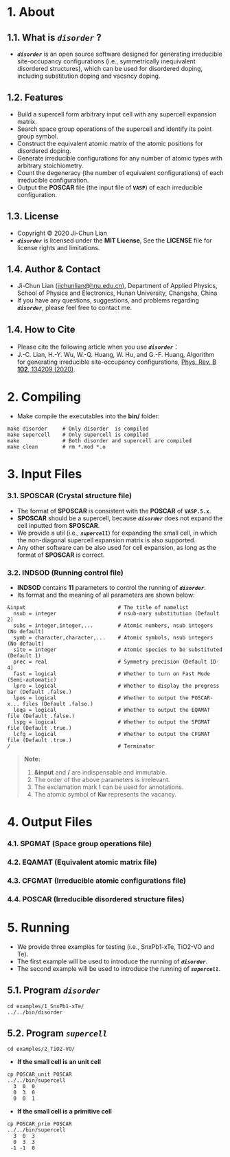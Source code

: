 # 1. About
## 1.1. What is ***`disorder`*** ?
- ***`disorder`*** is an open source software designed for generating irreducible site-occupancy configurations (i.e., symmetrically inequivalent disordered structures), which can be used for disordered doping, including substitution doping and vacancy doping.

## 1.2. Features
- Build a supercell form arbitrary input cell with any supercell expansion matrix.
- Search space group operations of the supercell and identify its point group symbol.
- Construct the equivalent atomic matrix of the atomic positions for disordered doping.
- Generate irreducible configurations for any number of atomic types with arbitrary stoichiometry.
- Count the degeneracy (the number of equivalent configurations) of each irreducible configuration.
- Output the **POSCAR** file (the input file of **`VASP`**) of each irreducible configuration.

## 1.3. License
- Copyright © 2020 Ji-Chun Lian
- ***`disorder`*** is licensed under the **MIT License**, See the **LICENSE** file for license rights and limitations.

## 1.4. Author & Contact
- Ji-Chun Lian (jichunlian@hnu.edu.cn), Department of Applied Physics, School of Physics and Electronics, Hunan University, Changsha, China
- If you have any questions, suggestions, and problems regarding ***`disorder`***, please feel free to contact me.

## 1.4. How to Cite
- Please cite the following article when you use ***`disorder`***：
- J.-C. Lian, H.-Y. Wu, W.-Q. Huang, W. Hu, and G.-F. Huang, Algorithm for generating irreducible site-occupancy configurations, [Phys. Rev. B **102**, 134209 (2020)](https://journals.aps.org/prb/abstract/10.1103/PhysRevB.102.134209).


# 2. Compiling
- Make compile the executables into the **bin/** folder:

```
make disorder     # Only disorder  is compiled
make supercell    # Only supercell is compiled
make              # Both disorder and supercell are compiled
make clean        # rm *.mod *.o
```

# 3. Input Files

### 3.1. SPOSCAR (Crystal structure file)
- The format of **SPOSCAR** is consistent with the **POSCAR** of **`VASP.5.x`**.
- **SPOSCAR** should be a supercell, because ***`disorder`*** does not expand the cell inputted from **SPOSCAR**.
- We provide a util (i.e., ***`supercell`***) for expanding the small cell, in which the non-diagonal supercell expansion matrix is also supported.
- Any other software can be also used for cell expansion, as long as the format of **SPOSCAR** is correct.


### 3.2. INDSOD (Running control file)
- **INDSOD** contains **11** parameters to control the running of ***`disorder`***.
- Its format and the meaning of all parameters are shown below:

```
&input                              # The title of namelist
  nsub = integer                    # nsub-nary substitution (Default 2)
  subs = integer,integer,...        # Atomic numbers, nsub integers (No default)
  symb = character,character,...    # Atomic symbols, nsub integers (No default)
  site = integer                    # Atomic species to be substituted (Default 1)
  prec = real                       # Symmetry precision (Default 1D-4)
  fast = logical                    # Whether to turn on Fast Mode (Semi-automatic)
  lpro = logical                    # Whether to display the progress bar (Default .false.)
  lpos = logical                    # Whether to output the POSCAR-x... files (Default .false.)
  leqa = logical                    # Whether to output the EQAMAT file (Default .false.)
  lspg = logical                    # Whether to output the SPGMAT file (Default .true.)
  lcfg = logical                    # Whether to output the CFGMAT file (Default .true.)
/                                   # Terminator
```
>**Note:**  
> 1. **&input** and **/** are indispensable and immutable.  
> 2. The order of the above parameters is irrelevant.  
> 3. The exclamation mark **!** can be used for annotations.  
> 4. The atomic symbol of **Kw** represents the vacancy.



# 4. Output Files

### 4.1. SPGMAT (Space group operations file)
### 4.2. EQAMAT (Equivalent atomic matrix file)
### 4.3. CFGMAT (Irreducible atomic configurations file)
### 4.4. POSCAR (Irreducible disordered structure files)



# 5. Running
- We provide three examples for testing (i.e., SnxPb1-xTe, TiO2-VO and Te).
- The first example will be used to introduce the running of ***`disorder`***.
- The second example will be used to introduce the running of ***`supercell`***.

## 5.1. Program ***`disorder`***

```
cd examples/1_SnxPb1-xTe/
../../bin/disorder
```

## 5.2. Program ***`supercell`***

```
cd examples/2_TiO2-VO/
```

- **If the small cell is an unit cell**

```
cp POSCAR_unit POSCAR
../../bin/supercell
  3  0  0
  0  3  0
  0  0  1
```
- **If the small cell is a primitive cell**

```
cp POSCAR_prim POSCAR
../../bin/supercell
  3  0  3
  0  3  3
 -1 -1  0
```
